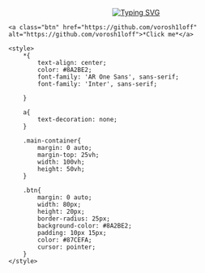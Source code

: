 <html lang="en">
<head>
    <style>
        @import url('https://fonts.googleapis.com/css2?family=AR+One+Sans:wght@500&family=Inter:wght@500;700&display=swap');
        </style> 
</head>
<body>

<div align="center">
    
<a href="https://git.io/typing-svg"><img src="https://readme-typing-svg.herokuapp.com?font=Montserrat&pause=1000&color=#8A2BE2&random=false&width=435&lines=Welcome+to+start%2C+my+name+is+Evgeniy!" alt="Typing SVG" /></a>

</div>

<div class="main-container">

    <a class="btn" href="https://github.com/vorosh1loff" alt="https://github.com/vorosh1loff">*Click me*</a>
    
</div>



    <style>
        *{
            text-align: center;
            color: #8A2BE2;
            font-family: 'AR One Sans', sans-serif;
            font-family: 'Inter', sans-serif;
            
        }

        a{
            text-decoration: none;
        }

        .main-container{
            margin: 0 auto;
            margin-top: 25vh;
            width: 100vh;
            height: 50vh;
        }

        .btn{
            margin: 0 auto;
            width: 80px;
            height: 20px;
            border-radius: 25px;
            background-color: #8A2BE2;
            padding: 10px 15px;
            color: #87CEFA;
            cursor: pointer;
        }
    </style>
</body>
</html>

